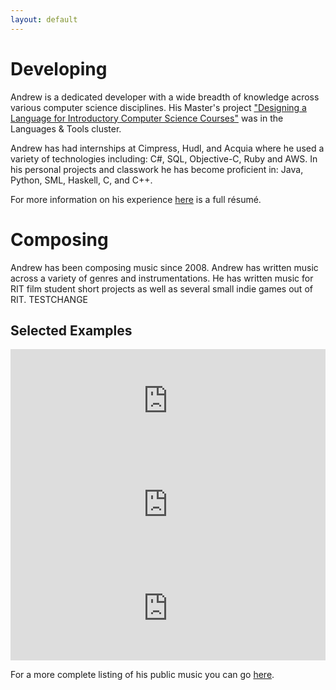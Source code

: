 ```yaml
---
layout: default
---
```


# [](#header-1)Developing

Andrew is a dedicated developer with a wide breadth of knowledge across various computer science disciplines. His Master's project ["Designing a Language for Introductory Computer Science Courses"](https://drive.google.com/file/d/0Bxl-2RCLwkvMaWRhc0NhS01RaGc/view?usp=sharing) was in the Languages & Tools cluster.

Andrew has had internships at Cimpress, Hudl, and Acquia where he used a variety of technologies including: C#, SQL, Objective-C, Ruby and AWS. In his personal projects and classwork he has become proficient in: Java, Python, SML, Haskell, C, and C++. 

For more information on his experience [here](https://drive.google.com/file/d/0Bxl-2RCLwkvMVnoxbkZJck9wMUE/view?usp=sharing) is a full résumé. 

# [](#header-1)Composing

Andrew has been composing music since 2008. Andrew has written music across a variety of genres and instrumentations. He has written music for RIT film student short projects as well as several small indie games out of RIT. TESTCHANGE

## [](#header-2)Selected Examples

<iframe width="100%" height="166" scrolling="no" frameborder="no" src="https://w.soundcloud.com/player/?url=https%3A//api.soundcloud.com/tracks/325234437&amp;color=ff5500&amp;auto_play=false&amp;hide_related=true&amp;show_comments=false&amp;show_user=true&amp;show_reposts=false"></iframe>

<iframe width="100%" height="166" scrolling="no" frameborder="no" src="https://w.soundcloud.com/player/?url=https%3A//api.soundcloud.com/tracks/319619934&amp;color=ff5500&amp;auto_play=false&amp;hide_related=true&amp;show_comments=false&amp;show_user=true&amp;show_reposts=false"></iframe>

<iframe width="100%" height="166" scrolling="no" frameborder="no" src="https://w.soundcloud.com/player/?url=https%3A//api.soundcloud.com/tracks/303898904&amp;color=ff5500&amp;auto_play=false&amp;hide_related=true&amp;show_comments=false&amp;show_user=true&amp;show_reposts=false"></iframe>

For a more complete listing of his public music you can go [here](https://soundcloud.com/ajgajg1134).
